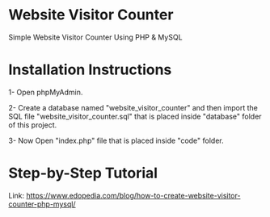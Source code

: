 # Website Visitor Counter
Simple Website Visitor Counter Using PHP &amp; MySQL

# Installation Instructions
1- Open phpMyAdmin.

2- Create a database named "website_visitor_counter" and then import the SQL file "website_visitor_counter.sql" that is placed inside "database" folder of this project.

3- Now Open "index.php" file that is placed inside "code" folder.

# Step-by-Step Tutorial
Link: https://www.edopedia.com/blog/how-to-create-website-visitor-counter-php-mysql/
